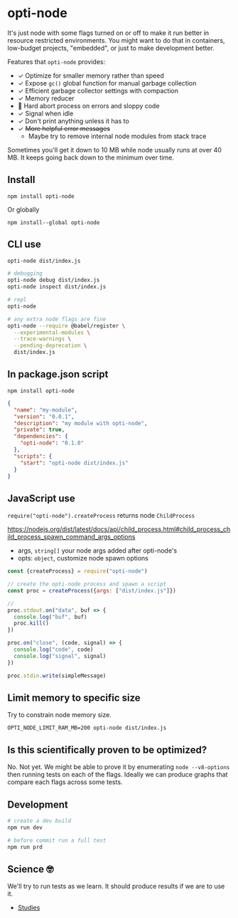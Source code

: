 
# opti-node

It's just node with some flags turned on or off to make it run better in resource restricted environments. You might want to do that in containers, low-budget projects, "embedded", or just to make development better.

Features that `opti-node` provides:

+ ✓ Optimize for smaller memory rather than speed
+ ✓ Expose `gc()` global function for manual garbage collection
+ ✓ Efficient garbage collector settings with compaction
+ ✓ Memory reducer
+ 🐛 Hard abort process on errors and sloppy code
+ ✓ Signal when idle
+ ✓ Don't print anything unless it has to
+ ✓ ~~More helpful error messages~~
  * Maybe try to remove internal node modules from stack trace

Sometimes you'll get it down to 10 MB while node usually runs at over 40 MB. It keeps going back down to the minimum over time.

## Install

`npm install opti-node`

Or globally

`npm install--global opti-node`

## CLI use

```sh
opti-node dist/index.js

# debugging
opti-node debug dist/index.js
opti-node inspect dist/index.js

# repl
opti-node

# any extra node flags are fine
opti-node --require @babel/register \
  --experimental-modules \
  --trace-warnings \
  --pending-deprecation \
  dist/index.js
```

## In package.json script

`npm install opti-node`

```json
{
  "name": "my-module",
  "version": "0.0.1",
  "description": "my module with opti-node",
  "private": true,
  "dependencies": {
    "opti-node": "0.1.0"
  },
  "scripts": {
    "start": "opti-node dist/index.js"
  }
}
```

## JavaScript use

`require("opti-node").createProcess` returns node `ChildProcess`

https://nodejs.org/dist/latest/docs/api/child_process.html#child_process_child_process_spawn_command_args_options

+ args, `string[]` your node args added after opti-node's
+ opts: `object`, customize node spawn options

```js
const {createProcess} = require("opti-node")

// create the opti-node process and spawn a script
const proc = createProcess({args: ["dist/index.js"]})

//
proc.stdout.on("data", buf => {
  console.log("buf", buf)
  proc.kill()
})

proc.on("close", (code, signal) => {
  console.log("code", code)
  console.log("signal", signal)
})

proc.stdin.write(simpleMessage)
```

## Limit memory to specific size

Try to constrain node memory size.

`OPTI_NODE_LIMIT_RAM_MB=200 opti-node dist/index.js`

## Is this scientifically proven to be optimized?

No. Not yet. We might be able to prove it by enumerating `node --v8-options` then running tests on each of the flags. Ideally we can produce graphs that compare each flags across some tests.

## Development

```sh
# create a dev build
npm run dev

# before commit run a full test
npm run prd
```

## Science 🤓

We'll try to run tests as we learn. It should produce results if we are to use it.

+ [Studies](./docs/studies)
